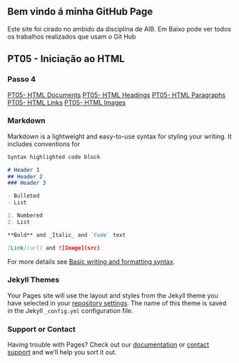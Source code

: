 ## Bem vindo á minha GitHub Page

Este site foi cirado no ambido da disciplina de AIB.
Em Baixo pode ver todos os trabalhos realizados que usam o Git Hub

## PT05 - Iniciação ao HTML
### Passo 4
<a href="#" class="button big">PT05- HTML Documents</a>
<a href="#" class="button big">PT05- HTML Headings</a>
<a href="#" class="button big">PT05- HTML Paragraphs</a>
<a href="https://github.com/PiguelitoMiriquito/PT05-Passo-4/blob/99c46eb3332a0104f5bf5fffaa719bba12c027d8/pt05imagens.HTML" class="button big">PT05- HTML Links</a>
<a href="pt05imagens.HTML" class="button big">PT05- HTML Images</a>

### Markdown

Markdown is a lightweight and easy-to-use syntax for styling your writing. It includes conventions for

```markdown
Syntax highlighted code block

# Header 1
## Header 2
### Header 3

- Bulleted
- List

1. Numbered
2. List

**Bold** and _Italic_ and `Code` text

[Link](url) and ![Image](src)
```

For more details see [Basic writing and formatting syntax](https://docs.github.com/en/github/writing-on-github/getting-started-with-writing-and-formatting-on-github/basic-writing-and-formatting-syntax).

### Jekyll Themes

Your Pages site will use the layout and styles from the Jekyll theme you have selected in your [repository settings](https://github.com/PiguelitoMiriquito/PiguelitoMiriquito.github.io./settings/pages). The name of this theme is saved in the Jekyll `_config.yml` configuration file.

### Support or Contact

Having trouble with Pages? Check out our [documentation](https://docs.github.com/categories/github-pages-basics/) or [contact support](https://support.github.com/contact) and we’ll help you sort it out.
